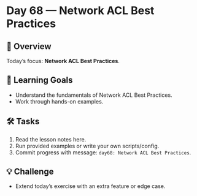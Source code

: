 # Day 68 — Network ACL Best Practices

## 📖 Overview
Today’s focus: **Network ACL Best Practices**.

## 🎯 Learning Goals
- Understand the fundamentals of Network ACL Best Practices.
- Work through hands-on examples.

## 🛠️ Tasks
1. Read the lesson notes here.
2. Run provided examples or write your own scripts/config.
3. Commit progress with message: `day68: Network ACL Best Practices`.

## 💡 Challenge
- Extend today’s exercise with an extra feature or edge case.
